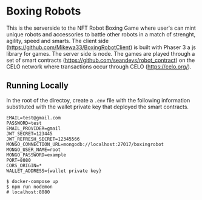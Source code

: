# Boxing Robots
This is the serverside to the NFT Robot Boxing Game where user's can mint unique robots and accessories to battle other robots in a match of strenght, agility, speed and smarts. The client side (https://github.com/Mikewa33/BoxingRobotClient) is built with Phaser 3 a js library for games. The server side is node. The games are played through a set of smart contracts (https://github.com/seandevs/robot_contract) on the CELO network where transactions occur through CELO (https://celo.org/).

## Running Locally
In the root of the directoy, create a `.env` file with the following information substituted with the wallet private key that deployed the smart contracts.
```
EMAIL=test@gmail.com
PASSWORD=test
EMAIL_PROVIDER=gmail
JWT_SECRET=123445
JWT_REFRESH_SECRET=12345566
MONGO_CONNECTION_URL=mongodb://localhost:27017/boxingrobot
MONGO_USER_NAME=root
MONGO_PASSWORD=example
PORT=8080
CORS_ORIGIN=*
WALLET_ADDRESS={wallet private key}
```

```
$ docker-compose up
$ npm run nodemon
# localhost:8080
```

